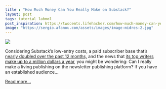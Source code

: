 ```yaml
---
title : "How Much Money Can You Really Make on Substack?"
layout: post
tags: tutorial labnol
post_inspiration: https://twocents.lifehacker.com/how-much-money-can-you-really-make-on-substack-1846676048
image: "https://sergio.afanou.com/assets/images/image-midres-2.jpg"
---
```


<img src="https://i.kinja-img.com/gawker-media/image/upload/s--x-hp420K--/c_fit,fl_progressive,q_80,w_636/hztlhitqki6pbj3qgl5k.jpg" /><p>Considering Substack’s low-entry costs, a paid subscriber base that’s <a href="https://backlinko.com/substack-users" target="_blank" rel="noopener noreferrer">nearly doubled over the past 12 months,</a> and the news that <a href="https://guzey.com/substack-earnings/" target="_blank" rel="noopener noreferrer">its top writers make up to a million dollars a year</a>, you might be wondering: Can I really make a living publishing on the newsletter publishing platform? If you have an established audience…</p><p><a href="https://twocents.lifehacker.com/how-much-money-can-you-really-make-on-substack-1846676048">Read more...</a></p>